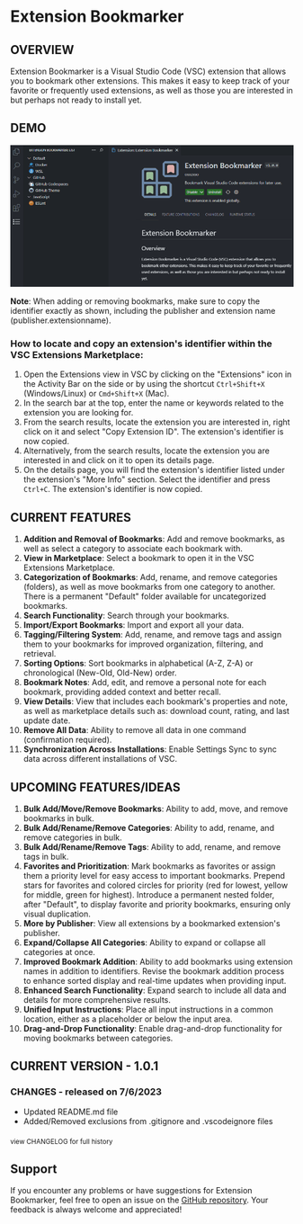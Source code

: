 Extension Bookmarker
====================

OVERVIEW
--------

Extension Bookmarker is a Visual Studio Code (VSC) extension that allows you to bookmark other extensions. This makes it easy to keep track of your favorite or frequently used extensions, as well as those you are interested in but perhaps not ready to install yet.

DEMO
----
![Demo](https://raw.githubusercontent.com/osxzxso/extension-bookmarker/main/media/extension-bookmarker-demo.gif "Demo")

**Note**: When adding or removing bookmarks, make sure to copy the identifier exactly as shown, including the publisher and extension name (publisher.extensionname).

### How to locate and copy an extension's identifier within the VSC Extensions Marketplace:

1. Open the Extensions view in VSC by clicking on the "Extensions" icon in the Activity Bar on the side or by using the shortcut `Ctrl+Shift+X` (Windows/Linux) or `Cmd+Shift+X` (Mac).
2. In the search bar at the top, enter the name or keywords related to the extension you are looking for.
3. From the search results, locate the extension you are interested in, right click on it and select "Copy Extension ID". The extension's identifier is now copied.
3. Alternatively, from the search results, locate the extension you are interested in and click on it to open its details page.
4. On the details page, you will find the extension's identifier listed under the extension's "More Info" section. Select the identifier and press `Ctrl+C`. The extension's identifier is now copied.

CURRENT FEATURES
----------------
1. **Addition and Removal of Bookmarks**: Add and remove bookmarks, as well as select a category to associate each bookmark with.
2. **View in Marketplace**: Select a bookmark to open it in the VSC Extensions Marketplace.
3. **Categorization of Bookmarks**: Add, rename, and remove categories (folders), as well as move bookmarks from one category to another. There is a permanent "Default" folder available for uncategorized bookmarks.
4. **Search Functionality**: Search through your bookmarks.
5. **Import/Export Bookmarks**: Import and export all your data.
6. **Tagging/Filtering System**: Add, rename, and remove tags and assign them to your bookmarks for improved organization, filtering, and retrieval.
7. **Sorting Options**: Sort bookmarks in alphabetical (A-Z, Z-A) or chronological (New-Old, Old-New) order.
8. **Bookmark Notes**: Add, edit, and remove a personal note for each bookmark, providing added context and better recall.
9. **View Details**: View that includes each bookmark's properties and note, as well as marketplace details such as: download count, rating, and last update date.
10. **Remove All Data**: Ability to remove all data in one command (confirmation required).
11. **Synchronization Across Installations**: Enable Settings Sync to sync data across different installations of VSC.

UPCOMING FEATURES/IDEAS
-----------------------
1. **Bulk Add/Move/Remove Bookmarks**: Ability to add, move, and remove bookmarks in bulk.
2. **Bulk Add/Rename/Remove Categories**: Ability to add, rename, and remove categories in bulk.
3. **Bulk Add/Rename/Remove Tags**: Ability to add, rename, and remove tags in bulk.
4. **Favorites and Prioritization**: Mark bookmarks as favorites or assign them a priority level for easy access to important bookmarks. Prepend stars for favorites and colored circles for priority (red for lowest, yellow for middle, green for highest). Introduce a permanent nested folder, after "Default", to display favorite and priority bookmarks, ensuring only visual duplication.
5. **More by Publisher**: View all extensions by a bookmarked extension's publisher.
6. **Expand/Collapse All Categories**: Ability to expand or collapse all categories at once.
7. **Improved Bookmark Addition**: Ability to add bookmarks using extension names in addition to identifiers. Revise the bookmark addition process to enhance sorted display and real-time updates when providing input.
8. **Enhanced Search Functionality**: Expand search to include all data and details for more comprehensive results.
9. **Unified Input Instructions**: Place all input instructions in a common location, either as a placeholder or below the input area.
10. **Drag-and-Drop Functionality**: Enable drag-and-drop functionality for moving bookmarks between categories. 

CURRENT VERSION - 1.0.1
-----------------------
### CHANGES - released on 7/6/2023
- Updated README.md file
- Added/Removed exclusions from .gitignore and .vscodeignore files  

<sub>view CHANGELOG for full history</sub>

Support
-------
If you encounter any problems or have suggestions for Extension Bookmarker, feel free to open an issue on the [GitHub repository](https://github.com/osxzxso/extension-bookmarker). Your feedback is always welcome and appreciated!
